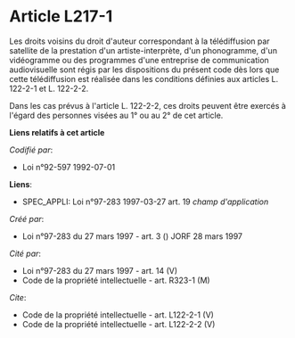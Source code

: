 # Article L217-1

Les droits voisins du droit d'auteur correspondant à la télédiffusion par satellite de la prestation d'un artiste-interprète,
d'un phonogramme, d'un vidéogramme ou des programmes d'une entreprise de communication audiovisuelle sont régis par les
dispositions du présent code dès lors que cette télédiffusion est réalisée dans les conditions définies aux articles L.
122-2-1 et L. 122-2-2. 

Dans les cas prévus à l'article L. 122-2-2, ces droits peuvent être exercés à l'égard des personnes visées au 1° ou au 2° de
cet article.

**Liens relatifs à cet article**

_Codifié par_:

  - Loi n°92-597 1992-07-01

**Liens**:

  - SPEC_APPLI: Loi n°97-283 1997-03-27 art. 19 *champ d'application*

_Créé par_:

  - Loi n°97-283 du 27 mars 1997 - art. 3 () JORF 28 mars 1997

_Cité par_:

  - Loi n°97-283 du 27 mars 1997 - art. 14 (V)
  - Code de la propriété intellectuelle - art. R323-1 (M)

_Cite_:

  - Code de la propriété intellectuelle - art. L122-2-1 (V)
  - Code de la propriété intellectuelle - art. L122-2-2 (V)
